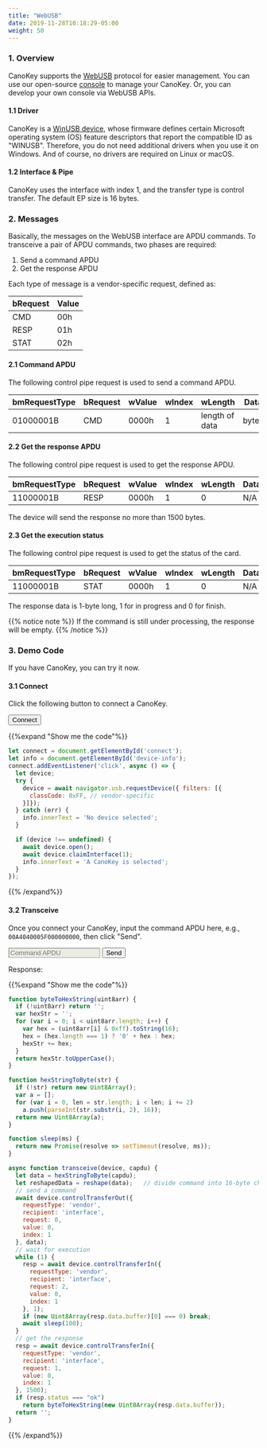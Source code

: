 ```yaml
---
title: "WebUSB"
date: 2019-11-28T10:18:29-05:00
weight: 50
---
```


### 1. Overview

CanoKey supports the [WebUSB](https://wicg.github.io/webusb/) protocol for easier management. You can use our open-source [console](http://) to manage your CanoKey. Or, you can develop your own console via WebUSB APIs.

#### 1.1 Driver

CanoKey is a [WinUSB device](https://docs.microsoft.com/en-us/windows-hardware/drivers/usbcon/automatic-installation-of-winusb), whose firmware defines certain Microsoft operating system (OS) feature descriptors that report the compatible ID as "WINUSB". Therefore, you do not need additional drivers when you use it on Windows. And of course, no drivers are required on Linux or macOS.

#### 1.2 Interface & Pipe

CanoKey uses the interface with index 1, and the transfer type is control transfer. The default EP size is 16 bytes.

### 2. Messages

Basically, the messages on the WebUSB interface are APDU commands. To transceive a pair of APDU commands, two phases are required:

1. Send a command APDU
2. Get the response APDU

Each type of message is a vendor-specific request, defined as:

| bRequest | Value |
|----------|-------|
| CMD      | 00h   |
| RESP     | 01h   |
| STAT     | 02h   |

#### 2.1 Command APDU

The following control pipe request is used to send a command APDU.

| bmRequestType | bRequest | wValue | wIndex | wLength        | Data  |
| ------------- | -------- | ------ | ------ | -------------- | ----- |
| 01000001B     | CMD      | 0000h  | 1      | length of data | bytes |


#### 2.2 Get the response APDU

The following control pipe request is used to get the response APDU.

| bmRequestType | bRequest | wValue | wIndex | wLength | Data |
| ------------- | -------- | ------ | ------ | ------- | ---- |
| 11000001B     | RESP     | 0000h  | 1      | 0       | N/A  |

The device will send the response no more than 1500 bytes.

#### 2.3 Get the execution status

The following control pipe request is used to get the status of the card.

| bmRequestType | bRequest | wValue | wIndex | wLength | Data |
| ------------- | -------- | ------ | ------ | ------- | ---- |
| 11000001B     | STAT     | 0000h  | 1      | 0       | N/A  |

The response data is 1-byte long, 1 for in progress and 0 for finish.

{{% notice note %}}
If the command is still under processing, the response will be empty.
{{% /notice %}}

### 3. Demo Code

If you have CanoKey, you can try it now.

#### 3.1 Connect

Click the following button to connect a CanoKey.

<button id="connect" class="btn btn-default">Connect</button>
<span id="device-info"></span>

{{%expand "Show me the code"%}}
```js
let connect = document.getElementById('connect');
let info = document.getElementById('device-info');
connect.addEventListener('click', async () => {
  let device;
  try {
    device = await navigator.usb.requestDevice({ filters: [{
      classCode: 0xFF, // vendor-specific
    }]});
  } catch (err) {
    info.innerText = 'No device selected';
  }

  if (device !== undefined) {
    await device.open();
    await device.claimInterface(1);
    info.innerText = 'A CanoKey is selected';
  }
});
```
{{% /expand%}}

#### 3.2 Transceive

Once you connect your CanoKey, input the command APDU here, e.g., `00A4040005F000000000`, then click "Send".

<style>
input[disabled] {
color: rgb(84, 84, 84);
background-color: rgb(235, 235, 228);
}
</style>
<input class="form-element-input" type="text" id="capdu" placeholder="Command APDU" disabled>
<button id="send" class="btn btn-default">Send</button>
<p id="rapdu">Response: </p>

{{%expand "Show me the code"%}}
```js
function byteToHexString(uint8arr) {
  if (!uint8arr) return '';
  var hexStr = '';
  for (var i = 0; i < uint8arr.length; i++) {
    var hex = (uint8arr[i] & 0xff).toString(16);
    hex = (hex.length === 1) ? '0' + hex : hex;
    hexStr += hex;
  }
  return hexStr.toUpperCase();
}

function hexStringToByte(str) {
  if (!str) return new Uint8Array();
  var a = [];
  for (var i = 0, len = str.length; i < len; i += 2)
    a.push(parseInt(str.substr(i, 2), 16));
  return new Uint8Array(a);
}

function sleep(ms) {
  return new Promise(resolve => setTimeout(resolve, ms));
}

async function transceive(device, capdu) {
  let data = hexStringToByte(capdu);
  let reshapedData = reshape(data);   // divide command into 16-byte chunks
  // send a command
  await device.controlTransferOut({
    requestType: 'vendor',
    recipient: 'interface',
    request: 0,
    value: 0,
    index: 1
  }, data);
  // wait for execution
  while (1) {
    resp = await device.controlTransferIn({
      requestType: 'vendor',
      recipient: 'interface',
      request: 2,
      value: 0,
      index: 1
    }, 1);
    if (new Uint8Array(resp.data.buffer)[0] === 0) break;
    await sleep(100);
  }
  // get the response
  resp = await device.controlTransferIn({
    requestType: 'vendor',
    recipient: 'interface',
    request: 1,
    value: 0,
    index: 1
  }, 1500);
  if (resp.status === "ok")
    return byteToHexString(new Uint8Array(resp.data.buffer));
  return '';
}
```
{{% /expand%}}

<script>
let connect = document.getElementById('connect');
let capdu = document.getElementById('capdu');
let send = document.getElementById('send');
let rapdu = document.getElementById('rapdu');
let info = document.getElementById('device-info');

function byteToHexString(uint8arr) {
  if (!uint8arr) return '';
  var hexStr = '';
  for (var i = 0; i < uint8arr.length; i++) {
    var hex = (uint8arr[i] & 0xff).toString(16);
    hex = (hex.length === 1) ? '0' + hex : hex;
    hexStr += hex;
  }
  return hexStr.toUpperCase();
}

function hexStringToByte(str) {
  if (!str) return new Uint8Array();
  var a = [];
  for (var i = 0, len = str.length; i < len; i += 2)
    a.push(parseInt(str.substr(i, 2), 16));
  return new Uint8Array(a);
}

function sleep(ms) {
  return new Promise(resolve => setTimeout(resolve, ms));
}

async function transceive(device, capdu) {
  let data = hexStringToByte(capdu);
  let reshapedData = reshape(data);   // divide command into 16-byte chunks
  // send a command
  await device.controlTransferOut({
    requestType: 'vendor',
    recipient: 'interface',
    request: 0,
    value: 0,
    index: 1
  }, data);
  // wait for execution
  while (1) {
    resp = await device.controlTransferIn({
      requestType: 'vendor',
      recipient: 'interface',
      request: 2,
      value: 0,
      index: 1
    }, 1);
    if (new Uint8Array(resp.data.buffer)[0] === 0) break;
    await sleep(100);
  }
  // get the response
  resp = await device.controlTransferIn({
    requestType: 'vendor',
    recipient: 'interface',
    request: 1,
    value: 0,
    index: 1
  }, 1500);
  if (resp.status === "ok")
    return byteToHexString(new Uint8Array(resp.data.buffer));
  return '';
}

connect.addEventListener('click', async () => {
  let device;
  try {
    device = await navigator.usb.requestDevice({ filters: [{
        classCode: 0xFF, // vendor-specific
    }]});
  } catch (err) {
    info.innerText = 'No device selected';
  }

  if (device !== undefined) {
    info.innerText = 'A CanoKey is selected';
    capdu.disabled = false;
    await device.open();
    await device.claimInterface(1);
    send.addEventListener('click', async () => {
      let resp = await transceive(device, capdu.value);
      rapdu.innerText = 'Response: ' + resp;
    });
  }
});
</script>
